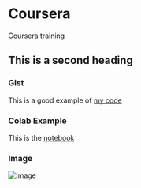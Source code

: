 # Coursera
Coursera training

## This is a second heading


### Gist
This is a good example of [my code](https://gist.github.com/NunoMMFernandes/c284e59391a3b01b7038f960bf043685)

### Colab Example
This is the [notebook](technical_docs.ipynb)

### Image
![image](https://user-images.githubusercontent.com/115664614/195440682-d8d2f191-387d-428d-bf48-c3852b74182a.png)

